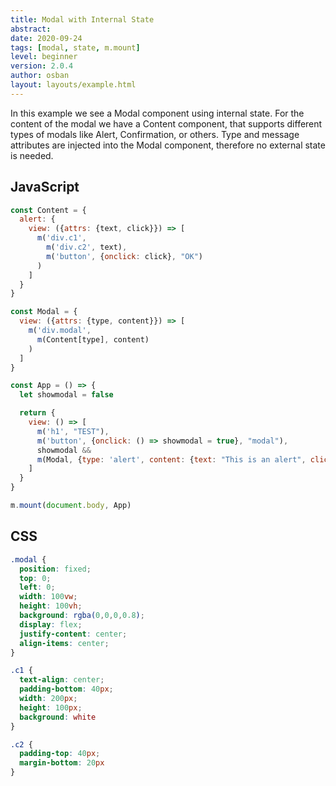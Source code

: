 ```yaml
---
title: Modal with Internal State
abstract:
date: 2020-09-24
tags: [modal, state, m.mount]
level: beginner
version: 2.0.4
author: osban
layout: layouts/example.html
---
```


In this example we see a Modal component using internal state.
For the content of the modal we have a Content component, that supports different types of modals like Alert, Confirmation, or others.
Type and message attributes are injected into the Modal component, therefore no external state is needed.

## JavaScript

~~~js
const Content = {
  alert: {
    view: ({attrs: {text, click}}) => [
      m('div.c1',
        m('div.c2', text),
        m('button', {onclick: click}, "OK")
      )
    ]
  }
}

const Modal = {
  view: ({attrs: {type, content}}) => [
    m('div.modal',
      m(Content[type], content)
    )
  ]
}

const App = () => {
  let showmodal = false

  return {
    view: () => [
      m('h1', "TEST"),
      m('button', {onclick: () => showmodal = true}, "modal"),
      showmodal &&
      m(Modal, {type: 'alert', content: {text: "This is an alert", click: () => showmodal = false}})
    ]
  }
}

m.mount(document.body, App)
~~~

## CSS

~~~css
.modal {
  position: fixed;
  top: 0;
  left: 0;
  width: 100vw;
  height: 100vh;
  background: rgba(0,0,0,0.8);
  display: flex;
  justify-content: center;
  align-items: center;
}

.c1 {
  text-align: center;
  padding-bottom: 40px;
  width: 200px;
  height: 100px;
  background: white
}

.c2 {
  padding-top: 40px;
  margin-bottom: 20px
}
~~~
